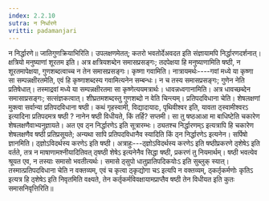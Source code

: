 ```yaml
---
index: 2.2.10
sutra: न निर्धारणे
vritti: padamanjari
---
```


 न निर्द्धारणे॥ जातिगुणक्रियाभिरिति। उपलक्षणमेतत्; कतरो भवतोर्देअवदत इति संज्ञायामपि निर्द्धारणदर्शनात्। क्षत्रियो मनुष्याणां शूरतम इति। अत्र क्षत्रियशब्देन समासप्रसङ्गः; तदपेक्षया हि मनुष्याणामिति षष्ठी, न शूरतमापेक्षया, गुणशब्दत्वाच्च न तेन समासप्रसङ्गः। कृष्णा गवामिति। नात्रायमर्थः----गवां मध्ये या कृष्णा सा सम्पन्नक्षीरतमेति, एवं हि कृष्णाशब्दस्य गवामित्यनेन सम्बन्धः। न च तस्य समासप्रसङ्गः; गुणेन नेति प्रतिषेधात्। तस्माद्रवां मध्ये या सम्पन्नक्षीरतमा सा कृष्णेत्ययमत्रार्थः। धावन्नध्वगानामिति। अत्र धावच्छब्देन समासाप्रसङ्गः; सत्संज्ञकत्वात्। शीघ्रतमशब्दस्तु गुणशब्दो न वेति चिन्त्यम्। प्रतिपदविधाना चेति। शेषलक्षणां मुक्त्वा सर्वान्या प्रतिपदविधाना षष्ठी। कथं गृहस्वामी, विद्यादायादः, पृथिवीश्वर इति, यावता ठ्स्वामीश्वरऽ इत्यादिना प्रतिपदमत्र षष्ठी ? नानेन षष्ठी विधीयते, किं तर्हि? सप्तमी। सा तु षष्ठआआ मा बाधिष्टेति चकारेण शेषलक्षणैवाभ्यनुज्ञायते। अत एव ठ्न निर्द्धारणेऽ इति सूत्रारम्भः। ठ्यतश्च निर्द्धारणम्ऽ इत्यत्रापि हि चकारेण शेषलक्षणैव षष्ठी प्रतिप्रसूयते; अन्यथा सापि प्रतिपदविधानैव स्यादिति किं ठ्न निर्द्धारणेऽ इत्यनेन। सर्पिषो ज्ञानमिति। ठ्ज्ञोऽविदर्थस्य करणेऽ इति षष्ठी। अत्राहुः---ठ्ज्ञोऽविदर्थस्य करणेऽ इति षष्ठीप्रकरणे ठ्शेषेऽ इति वर्तते, तत्र न माषाणामश्नीयादितिवत् ठ्षष्ठी शेषेऽ इत्यनेनैव सिद्धा षष्ठी, प्रकरणं तु नियमार्थम्। षष्ठी भवत्येव श्रूयत एव, न तस्याः समासो भवतीत्यर्थः। समासे ठ्सुपो धातुप्रातिपदिकयोःऽ इति सुब्लुक् स्यात्। तस्मात्प्रतिपदविधाना चेति न वक्तव्यम्, एवं च कृत्वा ठ्कृद्योगा चऽ इत्यपि न वक्तव्यम्, ठ्कर्तृकर्मणोः कृतिऽ इत्यत्र हि ठ्शेषेऽ इति निवृतमिति वक्ष्यते, तेन कर्तृकर्मविवक्षायामप्राप्तैव षष्ठी तेन विधीयत इति कुतः समासनिवृत्तिरिति॥